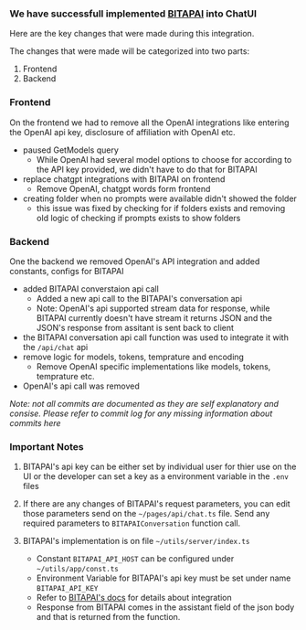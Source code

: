 ### We have successfull implemented [BITAPAI](https://bitapai.io) into ChatUI

Here are the key changes that were made during this integration.

The changes that were made will be categorized into two parts:

1. Frontend
2. Backend

### Frontend

On the frontend we had to remove all the OpenAI integrations like entering the OpenAI api key, disclosure of affiliation with OpenAI etc.

- paused GetModels query
  - While OpenAI had several model options to choose for according to the API key provided, we didn't have to do that for BITAPAI
- replace chatgpt integrations with BITAPAI on frontend
  - Remove OpenAI, chatgpt words form frontend
- creating folder when no prompts were available didn't showed the folder
  - this issue was fixed by checking for if folders exists and removing old logic of checking if prompts exists to show folders

### Backend

One the backend we removed OpenAI's API integration and added constants, configs for BITAPAI

- added BITAPAI converstaion api call
  - Added a new api call to the BITAPAI's conversation api
  - Note: OpenAI's api supported stream data for response, while BITAPAI currently doesn't have stream it returns JSON and the JSON's response from assitant is sent back to client
- the BITAPAI conversation api call function was used to integrate it with the `/api/chat` api
- remove logic for models, tokens, temprature and encoding
  - Remove OpenAI specific implementations like models, tokens, temprature etc.
- OpenAI's api call was removed

_Note: not all commits are documented as they are self explanatory and consise. Please refer to commit log for any missing information about commits here_

### Important Notes

1. BITAPAI's api key can be either set by individual user for thier use on the UI or the developer can set a key as a environment variable in the `.env` files

2. If there are any changes of BITAPAI's request parameters, you can edit those parameters send on the `~/pages/api/chat.ts` file. Send any required parameters to `BITAPAIConversation` function call.

3. BITAPAI's implementation is on file `~/utils/server/index.ts`
   - Constant `BITAPAI_API_HOST` can be configured under `~/utils/app/const.ts`
   - Environment Variable for BITAPAI's api key must be set under name `BITAPAI_API_KEY`
   - Refer to [BITAPAI's docs](https://bitapai.io/docs/language-examples/node-js/) for details about integration
   - Response from BITAPAI comes in the assistant field of the json body and that is returned from the function.
